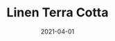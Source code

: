 ---
description: "Pattern%3A%20Linen%20%7C%20Color%3A%20Terra%20Cotta%20%7C%20Width%3A%2054%22%20%7C%20Content%20100%25%20Polyester%20%7C%20NFPA%3A%20260%20/%20UFAC%20Class%201%20/%20CAL%20117%20%7C%20Abrasion%3A%2050%2C000%20Double%20rubs%20%7C%20Cleaning%20Codes%20Solvent%20or%20dry%20cleaning%20products%20%7C%20Use%3A%20Upholstery%20%7C%20"
tags: 
  - "Lark Fontaine"
  - "Linen"
  - "Textiles"
image_primary: "img/Linen-TerraCotta_large.png"
href: "https://www.larkfontaine.com/collections/textiles/products/terra-cotta"
designer: "Lark Fontaine"
title: "Linen Terra Cotta"
category: "Textiles"
subtitle: ""
manufacturer: "Lark Fontaine"
slug: "/manufacturers/lark-fontaine/textiles/lark-fontaine-linen-terra-cotta"
date: "2021-04-01"
---